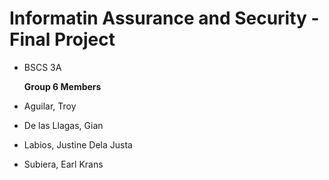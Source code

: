 # Informatin Assurance and Security - Final Project

* BSCS 3A

  **Group 6 Members**
* Aguilar, Troy
* De las Llagas, Gian
* Labios, Justine Dela Justa
* Subiera, Earl Krans
